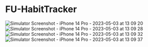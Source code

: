 # FU-HabitTracker

![Simulator Screenshot - iPhone 14 Pro - 2023-05-03 at 13 09 20](https://user-images.githubusercontent.com/43537329/236395095-dfb19692-1ed3-4374-a5bc-47f85b977692.png) ![Simulator Screenshot - iPhone 14 Pro - 2023-05-03 at 13 09 28](https://user-images.githubusercontent.com/43537329/236395097-1fafe0d8-86d9-4fb1-9a0e-c85faebae57a.png)
![Simulator Screenshot - iPhone 14 Pro - 2023-05-03 at 13 09 32](https://user-images.githubusercontent.com/43537329/236395104-631c78ac-58e2-46ad-ba01-b5df53eb4376.png) ![Simulator Screenshot - iPhone 14 Pro - 2023-05-03 at 13 09 37](https://user-images.githubusercontent.com/43537329/236395108-12e265b0-c1c4-40e8-b32d-63e551902ea9.png)
